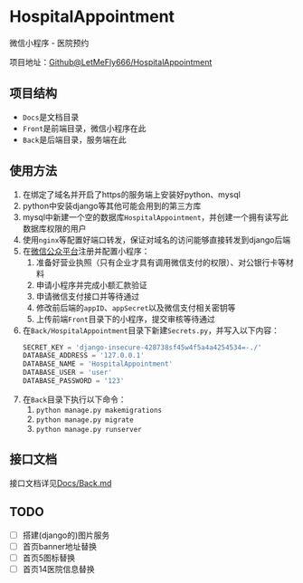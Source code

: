 <!--
 * @Author: LetMeFly
 * @Date: 2023-08-15 22:32:21
 * @LastEditors: LetMeFly
 * @LastEditTime: 2023-08-16 16:40:53
-->
# HospitalAppointment

微信小程序 - 医院预约

项目地址：[Github@LetMeFly666/HospitalAppointment](https://github.com/LetMeFly666/HospitalAppointment)

## 项目结构

+ ```Docs```是文档目录
+ ```Front```是前端目录，微信小程序在此
+ ```Back```是后端目录，服务端在此

## 使用方法

1. 在绑定了域名并开启了https的服务端上安装好python、mysql
2. python中安装django等其他可能会用到的第三方库
3. mysql中新建一个空的数据库```HospitalAppointment```，并创建一个拥有读写此数据库权限的用户
4. 使用```nginx```等配置好端口转发，保证对域名的访问能够直接转发到django后端
5. 在[微信公众平台](https://mp.weixin.qq.com)注册并配置小程序：
   1. 准备好营业执照（只有企业才具有调用微信支付的权限）、对公银行卡等材料
   2. 申请小程序并完成小额汇款验证
   3. 申请微信支付接口并等待通过
   4. 修改前后端的```appID```、```appSecret```以及微信支付相关密钥等
   4. 上传前端```Front```目录下的小程序，提交审核等待通过
6. 在```Back/HospitalAppointment```目录下新建```Secrets.py```，并写入以下内容：
   ```python
   SECRET_KEY = 'django-insecure-428738sf45w4f5a4a4254534=-./'
   DATABASE_ADDRESS = '127.0.0.1'
   DATABASE_NAME = 'HospitalAppointment'
   DATABASE_USER = 'user'
   DATABASE_PASSWORD = '123'
   ```
7. 在```Back```目录下执行以下命令：
   1. ```python manage.py makemigrations```
   2. ```python manage.py migrate```
   3. ```python manage.py runserver```

## 接口文档

接口文档详见[Docs/Back.md](Docs/Back.md)

## TODO

- [ ] 搭建(django的)图片服务
- [ ] 首页banner地址替换
- [ ] 首页5图标替换
- [ ] 首页14医院信息替换
